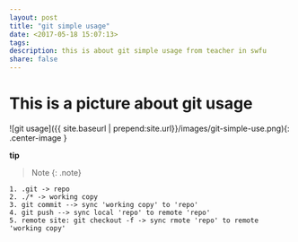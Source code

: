 ```yaml
---
layout: post
title: "git simple usage"
date: <2017-05-18 15:07:13>
tags: 
description: this is about git simple usage from teacher in swfu
share: false
---
```



# This is a picture about git usage
![git usage]({{ site.baseurl | prepend:site.url}}/images/git-simple-use.png){: .center-image }

**tip**

>Note 
{: .note}

``` shell
1. .git -> repo
2. ./* -> working copy
3. git commit --> sync 'working copy' to 'repo'
4. git push --> sync local 'repo' to remote 'repo'
5. remote site: git checkout -f -> sync rmote 'repo' to remote 'working copy'
```
